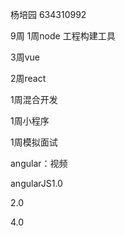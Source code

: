 杨培园   634310992

9周
1周node  工程构建工具

3周vue

2周react

1周混合开发

1周小程序

1周模拟面试





angular：视频



angularJS1.0


2.0

4.0